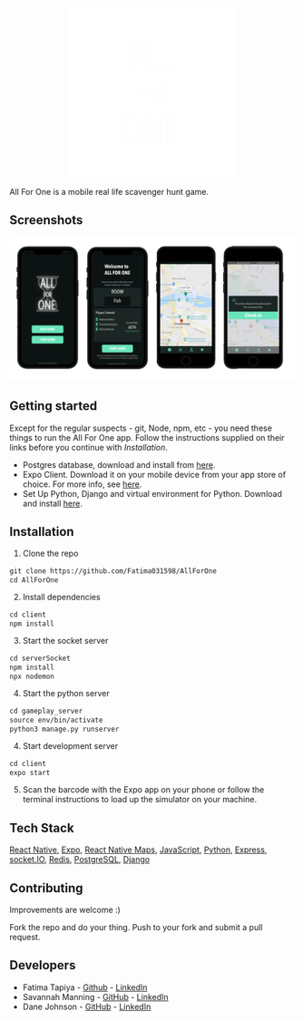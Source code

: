 <p align="center">
  <img src="images/logo.png" height=300, width=300/>
</p>

All For One is a mobile real life scavenger hunt game.

## Screenshots

<p align="center">
  <img src="images/AllForOne.png" />
</p>


## Getting started

Except for the regular suspects - git, Node, npm, etc - you need these things to run the All For One app. Follow the instructions supplied on their links before you continue with *Installation*.

* Postgres database, download and install from [here](https://www.postgresql.org/download/).
* Expo Client. Download it on your mobile device from your app store of choice. For more info, see [here](https://docs.expo.dev).
* Set Up Python, Django and virtual environment for Python. Download and install [here](https://medium.com/@diwassharma/starting-a-python-django-project-on-mac-os-x-c089165cf010).

## Installation

1. Clone the repo

```
git clone https://github.com/Fatima031598/AllForOne
cd AllForOne
```

2. Install dependencies
```
cd client
npm install
```

3. Start the socket server
```
cd serverSocket
npm install
npx nodemon
```

4. Start the python server
```
cd gameplay_server
source env/bin/activate
python3 manage.py runserver
```

4. Start development server
```
cd client
expo start
```

5. Scan the barcode with the Expo app on your phone or follow the terminal instructions to load up the simulator on your machine.

 ## Tech Stack
 [React Native](https://reactnative.dev/), [Expo](https://expo.io), [React Native Maps](https://github.com/react-community/react-native-maps), [JavaScript](https://www.javascript.com/), [Python](https://www.python.org/), [Express](https://expressjs.com/), [socket.IO](https://socket.io/), [Redis](https://redis.io/),   [PostgreSQL](https://www.postgresql.org/), [Django](https://www.djangoproject.com/start/overview/)


 ## Contributing

Improvements are welcome :)

Fork the repo and do your thing. Push to your fork and submit a pull request.


## Developers

* Fatima Tapiya - [Github](https://github.com/Fatima031598) - [LinkedIn](https://www.linkedin.com/in/fatima-tapiya/)
* Savannah Manning - [GitHub](https://github.com/savhappy) - [LinkedIn](https://www.linkedin.com/search/results/all/?keywords=savannah%20manning&origin=RICH_QUERY_SUGGESTION&position=0&searchId=0ff5c9a9-ea99-4b7f-80a7-64bdd46ae412&sid=zM)
* Dane Johnson - [GitHub](https://github.com/Rudy451) - [LinkedIn](https://www.linkedin.com/in/dane-johnson-aa3606111/)

